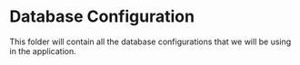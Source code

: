 # Database Configuration 
This folder will contain all the database configurations that we will be using in the application.

